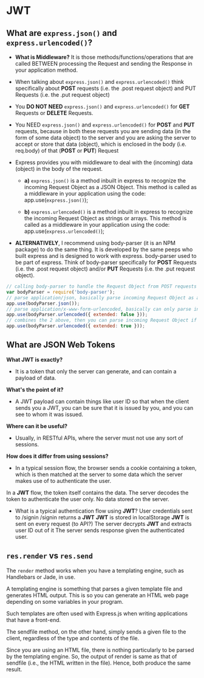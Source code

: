 # JWT

## What are ```express.json()``` and ```express.urlencoded()```?

- **What is Middleware?** It is those methods/functions/operations that are called BETWEEN processing the Request and sending the Response in your application method.

- When talking about ```express.json()``` and ```express.urlencoded()``` think specifically about **POST** requests (i.e. the .post request object) and PUT Requests (i.e. the .put request object)

- You **DO NOT NEED** ```express.json()``` and ```express.urlencoded()``` for **GET** Requests or **DELETE** Requests.

- You NEED ```express.json()``` and ```express.urlencoded()``` for **POST** and **PUT** requests, because in both these requests you are sending data (in the form of some data object) to the server and you are asking the server to accept or store that data (object), which is enclosed in the body (i.e. req.body) of that (**POST** or **PUT**) Request

- Express provides you with middleware to deal with the (incoming) data (object) in the body of the request.

  - **a)** ```express.json()``` is a method inbuilt in express to recognize the incoming Request Object as a JSON Object. This method is called as a middleware in your application using the code: app.use(```express.json()```);

  - **b)** ```express.urlencoded()``` is a method inbuilt in express to recognize the incoming Request Object as strings or arrays. This method is called as a middleware in your application using the code: app.use(```express.urlencoded()```);

- **ALTERNATIVELY**, I recommend using body-parser (it is an NPM package) to do the same thing. It is developed by the same peeps who built express and is designed to work with express. body-parser used to be part of express. Think of body-parser specifically for **POST** Requests (i.e. the .post request object) and/or **PUT** Requests (i.e. the .put request object).
  
```js
// calling body-parser to handle the Request Object from POST requests
var bodyParser = require('body-parser');
// parse application/json, basically parse incoming Request Object as a JSON Object 
app.use(bodyParser.json());
// parse application/x-www-form-urlencoded, basically can only parse incoming Request Object if strings or arrays
app.use(bodyParser.urlencoded({ extended: false }));
// combines the 2 above, then you can parse incoming Request Object if object, with nested objects, or generally any type.
app.use(bodyParser.urlencoded({ extended: true }));
```

## What are JSON Web Tokens

**What JWT is exactly?**

- It is a token that only the server can generate, and can contain a payload of data.

**What's the point of it?**

- A JWT payload can contain things like user ID so that when the client sends you a JWT, you can be sure that it is issued by you, and you can see to whom it was issued.

**Where can it be useful?**

- Usually, in RESTful APIs, where the server must not use any sort of sessions.

**How does it differ from using sessions?**

- In a typical session flow, the browser sends a cookie containing a token, which is then matched at the server to some data which the server makes use of to authenticate the user.

In a **JWT** flow, the token itself contains the data. The server decodes the token to authenticate the user only. No data stored on the server.

- What is a typical authentication flow using **JWT**?
  User credentials sent to /signin
  /signin returns a **JWT**
  **JWT** is stored in localStorage
  **JWT** is sent on every request (to API?)
  The server decrypts **JWT** and extracts user ID out of it
  The server sends response given the authenticated user.

## ```res.render``` vs ```res.send```

The ```render``` method works when you have a templating engine, such as Handlebars or Jade, in use.

A templating engine is something that parses a given template file and generates HTML output. This is so you can generate an HTML web page depending on some variables in your program.

Such templates are often used with Express.js when writing applications that have a front-end.

The sendfile method, on the other hand, simply sends a given file to the client, regardless of the type and contents of the file.

Since you are using an HTML file, there is nothing particularly to be parsed by the templating engine. So, the output of render is same as that of sendfile (i.e., the HTML written in the file). Hence, both produce the same result.
